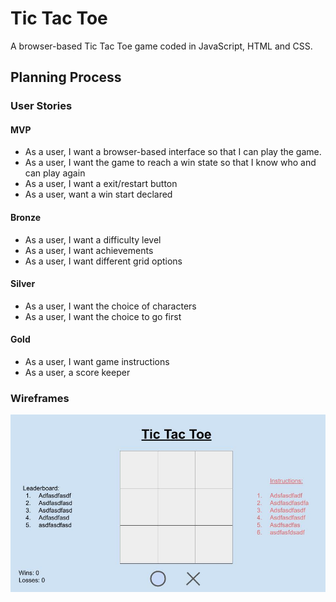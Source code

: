 # Tic Tac Toe

A browser-based Tic Tac Toe game coded in JavaScript, HTML and CSS.

## Planning Process

### User Stories

#### MVP

- As a user, I want a browser-based interface so that I can play the game.
- As a user, I want the game to reach a win state so that I know who and can play again
- As a user, I want a exit/restart button
- As a user, want a win start declared

#### Bronze

- As a user, I want a difficulty level
- As a user, I want achievements
- As a user, I want different grid options

#### Silver

- As a user, I want the choice of characters
- As a user, I want the choice to go first

#### Gold

- As a user, I want game instructions
- As a user, a score keeper

### Wireframes

![Tic tac toe initial screen](assets\Wireframe-main.jpg)

